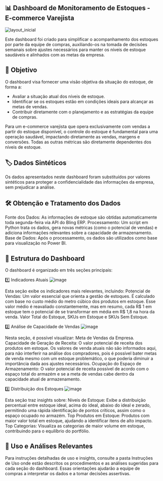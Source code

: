 ## 📊 Dashboard de Monitoramento de Estoques - E-commerce Varejista

![layout_inicial](https://github.com/user-attachments/assets/0b442d20-d862-45c7-9aa7-0d67e84f772a)


Este dashboard foi criado para simplificar o acompanhamento dos estoques por parte da equipe de compras, auxiliando-os na tomada de decisões semanais sobre ajustes necessários para manter os níveis de estoque saudáveis e alinhados com as metas da empresa.

## 🎯 Objetivo
O dashboard visa fornecer uma visão objetiva da situação do estoque, de forma a:

- Avaliar a situação atual dos níveis de estoque.
- Identificar se os estoques estão em condições ideais para alcançar as metas de vendas.
- Contribuir diretamente com o planejamento e as estratégias da equipe de compras.

Para um e-commerce varejista que opera exclusivamente com vendas a partir do estoque disponível, o controle do estoque é fundamental para uma operação saudável, impactando diretamente as vendas, margens e conversões. Todas as outras métricas são diretamente dependentes dos níveis de estoque.

## 🏷️ Dados Sintéticos
Os dados apresentados neste dashboard foram substituídos por valores sintéticos para proteger a confidencialidade das informações da empresa, sem prejudicar a análise.

## 🛠️ Obtenção e Tratamento dos Dados
Fonte dos Dados: As informações de estoque são obtidas automaticamente toda segunda-feira via API do Bling ERP.
Processamento: Um script em Python trata os dados, gera novas métricas (como o potencial de vendas) e adiciona informações relevantes sobre a capacidade de armazenamento.
Base de Dados: Após o processamento, os dados são utilizados como base para visualização no Power BI.

## 🧩 Estrutura do Dashboard
O dashboard é organizado em três seções principais:

1️⃣ Indicadores Atuais
![image](https://github.com/user-attachments/assets/91fc9261-ec6d-4b12-b795-83e85b2deb93)

Esta seção exibe os indicadores mais relevantes, incluindo:
Potencial de Vendas: Um valor essencial que orienta a gestão de estoques. É calculado com base no custo médio do metro cúbico dos produtos em estoque. Esse valor médio é reavaliado constantemente, mas em resumo, cada R$ 1 em estoque tem o potencial de se transformar em média em R$ 1,8 na hora da venda.
Valor Total do Estoque, SKUs em Estoque e SKUs Sem Estoque.

2️⃣ Análise de Capacidade de Vendas
![image](https://github.com/user-attachments/assets/16e1300d-79a0-4244-8203-dec68bcfe563)

Nesta seção, é possível visualizar:
Meta de Vendas da Empresa.
Capacidade de Geração de Receita: O valor potencial de receita dos produtos em estoque. Os valores de venda atuais não são informados aqui, para não interferir na análise dos compradores, pois é possível bater metas de venda mesmo com um estoque problemático, o que poderia diminuir a importância dada aos ajustes necessários.
Ocupação do Espaço de Armazenamento: O valor potencial de receita possível de acordo com o espaço total do armazém e se a meta de vendas cabe dentro da capacidade atual de armazenamento.

3️⃣ Distribuição dos Estoques
![image](https://github.com/user-attachments/assets/37007716-f355-4efd-b01e-78a3a8f60e11)

Esta seção traz insights sobre:
Níveis de Estoque: Exibe a distribuição percentual entre estoque ideal, acima do ideal, abaixo do ideal e zerado, permitindo uma rápida identificação de pontos críticos, assim como o espaço ocupado no armazém.
Top Produtos em Estoque: Produtos com maior valor total em estoque, ajudando a identificar itens de alto impacto.
Top Categorias: Visualiza as categorias de maior volume em estoque, contribuindo para o equilíbrio do portfólio.

## 🚀 Uso e Análises Relevantes
Para instruções detalhadas de uso e insights, consulte a pasta Instruções de Uso onde estão descritos os procedimentos e as análises sugeridas para cada seção do dashboard. Essas orientações ajudarão a equipe de compras a interpretar os dados e a tomar decisões assertivas.
